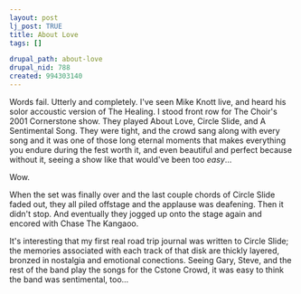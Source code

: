 ```yaml
--- 
layout: post
lj_post: TRUE
title: About Love
tags: []

drupal_path: about-love
drupal_nid: 788
created: 994303140
---
```

Words fail. Utterly and completely. I've seen Mike Knott live, and heard his solor accoustic version of The Healing. I stood front row for The Choir's 2001 Cornerstone show. They played About Love, Circle Slide, and A Sentimental Song. They were tight, and the crowd sang along with every song and it was one of those long eternal moments that makes everything you endure during the fest worth it, and even beautiful and perfect because without it, seeing a show like that would've been too *easy*...

Wow.

When the set was finally over and the last couple chords of Circle Slide faded out, they all piled offstage and the applause was deafening. Then it didn't stop. And eventually they jogged up onto the stage again and encored with Chase The Kangaoo.

It's interesting that my first real road trip journal was written to Circle Slide; the memories associated with each track of that disk are thickly layered, bronzed in nostalgia and emotional conections. Seeing Gary, Steve, and the rest of the band play the songs for the Cstone Crowd, it was easy to think the band was sentimental, too...
